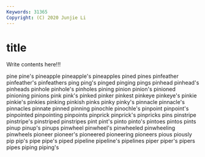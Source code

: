 ```yaml
---
Keywords: 31365
Copyright: (C) 2020 Junjie Li
---
```


# title

Write contents here!!!
 
pine 
pine's 
pineapple
pineapple's 
pineapples 
pined 
pines 
pinfeather 
pinfeather's 
pinfeathers 
ping 
ping's 
pinged
pinging 
pings 
pinhead 
pinhead's 
pinheads 
pinhole 
pinhole's 
pinholes 
pining 
pinion
pinion's 
pinioned 
pinioning 
pinions 
pink 
pink's 
pinked 
pinker 
pinkest 
pinkeye
pinkeye's 
pinkie 
pinkie's 
pinkies 
pinking 
pinkish 
pinks 
pinky 
pinky's 
pinnacle
pinnacle's 
pinnacles 
pinnate 
pinned 
pinning 
pinochle 
pinochle's 
pinpoint 
pinpoint's 
pinpointed
pinpointing 
pinpoints 
pinprick 
pinprick's 
pinpricks 
pins 
pinstripe 
pinstripe's 
pinstriped 
pinstripes
pint 
pint's 
pinto 
pinto's 
pintoes 
pintos 
pints 
pinup 
pinup's 
pinups
pinwheel 
pinwheel's 
pinwheeled 
pinwheeling 
pinwheels 
pioneer 
pioneer's 
pioneered 
pioneering 
pioneers
pious 
piously 
pip 
pip's 
pipe 
pipe's 
piped 
pipeline 
pipeline's 
pipelines
piper 
piper's 
pipers 
pipes 
piping 
piping's 
